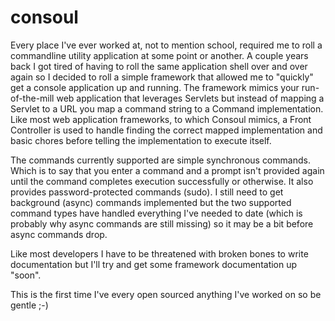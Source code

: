 consoul
=======
Every place I've ever worked at, not to mention school, required me to roll a commandline utility application at
some point or another. A couple years back I got tired of having to roll the same application shell over and over
again so I decided to roll a simple framework that allowed me to "quickly" get a console application up and running.
The framework mimics your run-of-the-mill web application that leverages Servlets but instead of mapping a Servlet
to a URL you map a command string to a Command implementation. Like most web application frameworks, to which Consoul
mimics, a Front Controller is used to handle finding the correct mapped implementation and basic chores before
telling the implementation to execute itself.

The commands currently supported are simple synchronous commands. Which is to say that you enter a command and a
prompt isn't provided again until the command completes execution successfully or otherwise. It also provides
password-protected commands (sudo). I still need to get background (async) commands implemented but the two supported
command types have handled everything I've needed to date (which is probably why async commands are still missing)
so it may be a bit before async commands drop.

Like most developers I have to be threatened with broken bones to write documentation but I'll try and get some
framework documentation up "soon".

This is the first time I've every open sourced anything I've worked on so be gentle ;-)
